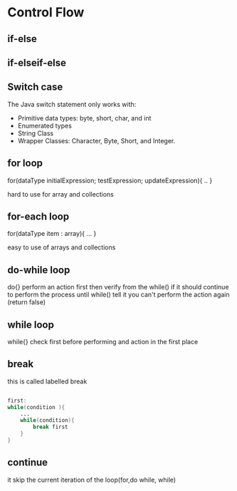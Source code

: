 # Control Flow

## if-else

## if-elseif-else

## Switch case

The Java switch statement only works with:

- Primitive data types: byte, short, char, and int
- Enumerated types
- String Class
- Wrapper Classes: Character, Byte, Short, and Integer.

## for loop

for(dataType initialExpression; testExpression; updateExpression){
..
}

hard to use for array and collections

## for-each loop

for(dataType item : array){
...
}

easy to use of arrays and collections

## do-while loop

do{} perform an action first then verify from the while() if it should continue to perform the process until while() tell it you can't perform the action again (return false)

## while loop

while{} check first before performing and action in the first place

## break

this is called labelled break

```java

first:
while(condition ){
    ...
    while(condition){
        break first
    }
}
```

## continue

it skip the current iteration of the loop(for,do while, while)
